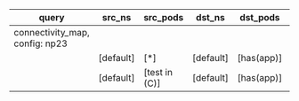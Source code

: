 |query|src_ns|src_pods|dst_ns|dst_pods|connection|
|---|---|---|---|---|---|
|connectivity_map, config: np23||||||
||[default]|[*]|[default]|[has(app)]|UDP 53,|
||[default]|[test in (C)]|[default]|[has(app)]|All connections|


